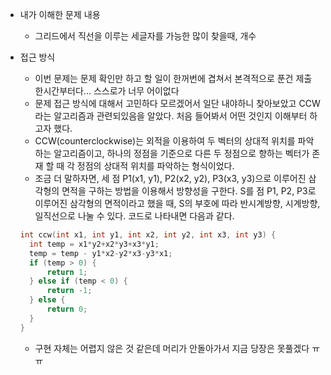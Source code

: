 * 내가 이해한 문제 내용
  - 그리드에서 직선을 이루는 세글자를 가능한 많이 찾을때, 개수
  
* 접근 방식
  - 이번 문제는 문제 확인만 하고 할 일이 한꺼번에 겹쳐서 본격적으로 푼건 제출 한시간부터다... 스스로가 너무 어이없다
  - 문제 접근 방식에 대해서 고민하다 모르겠어서 일단 내야하니 찾아보았고 CCW라는 알고리즘과 관련되있음을 알았다. 처음 들어봐서 어떤 것인지 이해부터 하고자 했다.  
  - CCW(counterclockwise)는 외적을 이용하여 두 벡터의 상대적 위치를 파악하는 알고리즘이고, 하나의 정점을 기준으로 다른 두 정점으로 향하는 벡터가 존재 할 때 각 정점의 상대적 위치를 파악하는 형식이었다. 
  - 조금 더 말하자면, 세 점 P1(x1, y1), P2(x2, y2), P3(x3, y3)으로 이루어진 삼각형의 면적을 구하는 방법을 이용해서 방향성을 구한다. S를 점 P1, P2, P3로 이루어진 삼각형의 면적이라고 했을 때, S의 부호에 따라 반시계방향, 시계방향, 일직선으로 나눌 수 있다. 코드로 나타내면 다음과 같다.
 
  ``` c
  int ccw(int x1, int y1, int x2, int y2, int x3, int y3) {
    int temp = x1*y2+x2*y3+x3*y1;
    temp = temp - y1*x2-y2*x3-y3*x1;
    if (temp > 0) {
        return 1;
    } else if (temp < 0) {
        return -1;
    } else {
        return 0;
    }
  }
  ```
  
  - 구현 자체는 어렵지 않은 것 같은데 머리가 안돌아가서 지금 당장은 못풀겠다 ㅠㅠ 
  
